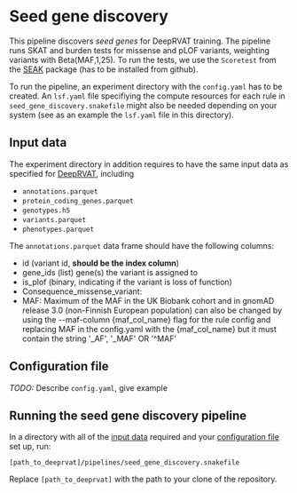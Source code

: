 # Seed gene discovery

This pipeline discovers *seed genes* for DeepRVAT training. The pipeline runs SKAT and burden tests for missense and pLOF variants, weighting variants with Beta(MAF,1,25). To run the tests, we use the `Scoretest` from the [SEAK](https://github.com/HealthML/seak) package (has to be installed from github).

To run the pipeline, an experiment directory with the `config.yaml` has to be created. An `lsf.yaml` file specifiying the compute resources for each rule in `seed_gene_discovery.snakefile` might also be needed depending on your system (see as an example the `lsf.yaml` file in this directory). 

## Input data

The experiment directory in addition requires to have the same input data as specified for [DeepRVAT](deeprvat.md), including
- `annotations.parquet`
- `protein_coding_genes.parquet`
- `genotypes.h5`
- `variants.parquet`
- `phenotypes.parquet`

The `annotations.parquet` data frame should have the following columns:

- id (variant id, **should be the index column**)
- gene_ids (list) gene(s) the variant is assigned to
- is_plof (binary, indicating if the variant is loss of function)
- Consequence_missense_variant: 
- MAF:  Maximum of the MAF in the UK Biobank cohort and in gnomAD release 3.0 (non-Finnish European population) can also be changed by using the --maf-column {maf_col_name} flag for the rule config and replacing MAF in the config.yaml with the {maf_col_name} but it must contain the string '_AF', '_MAF' OR '^MAF'

## Configuration file

*TODO:* Describe `config.yaml`, give example


## Running the seed gene discovery pipeline

In a directory with all of the [input data](#input-data) required and your [configuration file](#configuration-file) set up, run: 

```
[path_to_deeprvat]/pipelines/seed_gene_discovery.snakefile
```

Replace `[path_to_deeprvat]` with the path to your clone of the repository.

